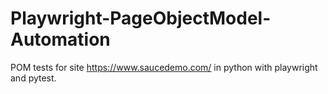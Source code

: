 # Playwright-PageObjectModel-Automation


POM tests for site https://www.saucedemo.com/ in python with playwright and pytest.
